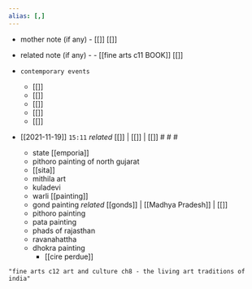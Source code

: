 ```yaml
---
alias: [,]
---
```

- mother note (if any)
		- [[]] [[]]
- related note (if any) -
		- [[fine arts c11 BOOK]] [[]]
- `contemporary events`
	- [[]]
	- [[]]
	- [[]]
	- [[]]
	- [[]]

- [[2021-11-19]]  `15:11` _related_ [[]] | [[]] | [[]] # # #
	- state [[emporia]]
	- pithoro painting of north gujarat
	- [[sita]]
	- mithila art
	- kuladevi
	- warli [[painting]]
	- gond painting _related_ [[gonds]] | [[Madhya Pradesh]] | [[]]
	- pithoro painting
	- pata painting
	- phads of rajasthan
	- ravanahattha
	- dhokra painting
		- [[cire perdue]]

```query
"fine arts c12 art and culture ch8 - the living art traditions of india"
```